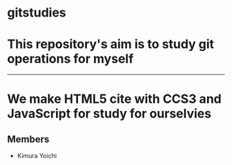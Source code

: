 # gitstudies
# This repository's aim is to study git operations for myself
---
# We make HTML5 cite with CCS3 and JavaScript for study for ourselvies

## Members
* Kimura Yoichi
